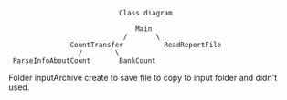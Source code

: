 

                               Class diagram
                               
                                   Main 
                                /       \
                   CountTransfer          ReadReportFile
                     /        \
     ParseInfoAboutCount       BankCount

Folder inputArchive create to save file to copy to input folder and didn't used.

